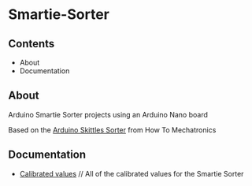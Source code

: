 # Smartie-Sorter

## Contents

- About
- Documentation

## About

Arduino Smartie Sorter projects using an Arduino Nano board

Based on the [Arduino Skittles Sorter](https://howtomechatronics.com/projects/arduino-color-sorter-project/) from How To Mechatronics

## Documentation

- [Calibrated values](docs/calibrated_values.md) // All of the calibrated values for the Smartie Sorter




